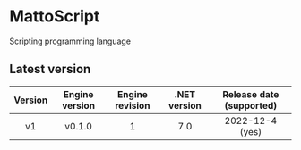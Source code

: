 # MattoScript
Scripting programming language

## Latest version
| Version | Engine version | Engine revision | .NET version | Release date (supported) |
|:-:|:-:|:-:|:-:|:-:|
| v1 | v0.1.0 | 1 | 7.0 | 2022-12-4 (yes) |
